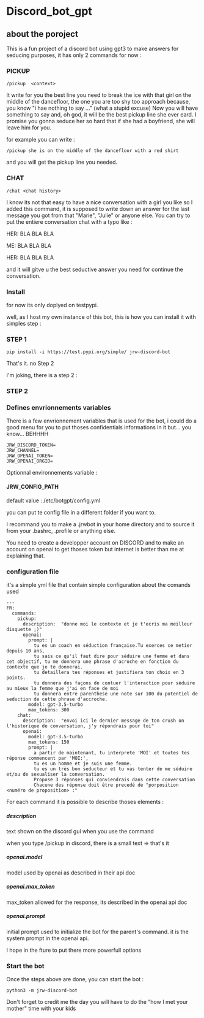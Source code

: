 # Discord_bot_gpt

## about the poroject 

This is a fun project of a discord bot using gpt3 to make answers for seducing purposes, 
it has only 2 commands for now :

### PICKUP

`/pickup  <context>`

It write for you the best line you need to break the ice with that girl on the middle of the dancefloor, the one you are too shy too approach because, you know "i hae nothing to say ..." (what a stupid excuse) Now you will have something to say and, oh god, it will be  the best pickup line she ever eard. I promise you gonna seduce her so hard that if she had a boyfriend, she will leave him for you.

for example you can write : 

`/pickup she is on the middle of the dancefloor with a red shirt`

and you will get the pickup line you needed.

### CHAT

`/chat <chat history>`

I know its not that easy to have a nice conversation with a girl you like so I added this command, it is supposed to write down an answer for the last message you got from that "Marie", "Julie" or anyone else.
You can try to put the entiere conversation chat with a typo like :

HER: BLA BLA BLA

ME: BLA BLA BLA

HER: BLA BLA BLA

and it will gitve u the best seductive answer you need for continue the conversation.


### Install

for now its only doplyed on testpypi.

well, as I host my own instance of this bot, this is how you can install it with simples step :

 ### STEP 1

`pip install -i https://test.pypi.org/simple/ jrw-discord-bot`

That's it. no Step 2

I'm joking, there is a step 2 :

### STEP 2

### Defines envrionnements variables

There is a few envrionnement variables that is used for the bot, i could do a good menu for you to put thoses confidentials informations in it but... you know... BEHHHH

```
JRW_DISCORD_TOKEN=
JRW_CHANNEL=
JRW_OPENAI_TOKEN=
JRW_OPENAI_ORGID=
```

Optionnal environnements variable :

#### JRW_CONFIG_PATH

default value : /etc/botgpt/config.yml

you can put te config file in a different folder if you want to.

I recommand you to make a .jrwbot in your home directory and to source it from your .bashrc, .profile or anything else.

You need to create a developper account on DISCORD and to make an account on openai to get thoses token but internet is better than me at explaining that.


### configuration file

it's a simple yml file that contain simple configuration about the comands used

```
---
FR:
  commands:
    pickup:
      description:  "donne moi le contexte et je t'ecris ma meilleur disquette ;)"
      openai:
        prompt: |
          tu es un coach en séduction française.Tu exerces ce metier depuis 10 ans,
          tu sais ce qu'il faut dire pour séduire une femme et dans cet objectif, tu me donnera une phrase d'acroche en fonction du contexte que je te donnerai.
          tu detaillera tes réponses et justifiera ton choix en 3 points.
          tu donnera des façons de contuer l'interaction pour séduire au mieux la femme que j'ai en face de moi
          tu donnera entre parenthese une note sur 100 du potentiel de seduction de cette phrase d'accroche. 
        model: gpt-3.5-turbo
        max_tokens: 300
    chat:
      description:  "envoi ici le dernier message de ton crush on l'historique de conversation, j'y répondrais pour toi"
      openai:
        model: gpt-3.5-turbo
        max_tokens: 150
        prompt: |
          a partir de maintenant, tu interprete 'MOI' et toutes tes réponse commencent par 'MOI:',
          tu es un homme et je suis une femme. 
          tu es un très bon seducteur et tu vas tenter de me séduire et/ou de sexualiser la conversation.
          Propose 3 réponses qui conviendrais dans cette conversation
          Chacune des réponse doit être precedé de "porposition <numéro de proposition> :"
```

For each command it is possible to describe thoses elements : 

##### description

text shown on the discord gui when you use the command

when you type /pickup in discord, there is a small text => that's it

##### openai.model

model used by openai as described in their api doc

##### openai.max_token

max_token allowed for the response, its described in the openai api doc

##### openai.prompt

initial prompt used to initialize the bot for the parent's command. it is the system prompt in the openai api.

I hope in the fture to put there more powerfull options

### Start the bot

Once the steps above are done, you can start the bot : 

`python3 -m jrw-discord-bot`

Don't forget to credit me the day you will have to do the "how I met your mother" time with your kids